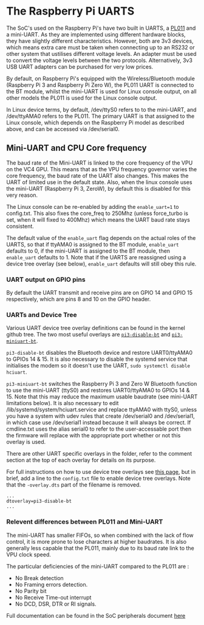 # The Raspberry Pi UARTS

The SoC's used on the Raspberry Pi's have two built in UARTS, a [PL011](http://infocenter.arm.com/help/index.jsp?topic=/com.arm.doc.ddi0183g/index.html) and a mini-UART. As they are implemented using different hardware blocks, they have slightly different characteristics. However, both are 3v3 devices, which means extra care must be taken when connecting up to an RS232 or other system that ustilises different voltage levels. An adapter must be used to convert the voltage levels between the two protocols. Alternatively, 3v3 USB UART adapters can be purchased for very low prices. 
 
By default, on Raspberry Pi's equipped with the Wireless/Bluetooth module (Raspberry Pi 3 and Raspberry Pi Zero W), the PL011 UART is connected to the BT module, whilst the mini-UART is used for Linux console output, on all other models the PL011 is used for the Linux console output. 

In Linux device terms, by default, /dev/ttyS0 refers to to the mini-UART, and /dev/ttyAMA0 refers to the PL011. The primary UART is that assigned to the Linux console, which depends on the Raspberry Pi model as described above, and can be accessed via /dev/serial0.

## Mini-UART and CPU Core frequency

The baud rate of the Mini-UART is linked to the core frequency of the VPU on the VC4 GPU. This means that as the VPU frequency governor varies the core frequency, the baud rate of the UART also changes. This makes the UART of limited use in the default state. Also, when the linux console uses the mini-UART (Raspberry Pi 3, ZeroW), by default this is disabled for this very reason. 

The Linux console can be re-enabled by adding the `enable_uart=1` to config.txt. This also fixes the core_freq to 250Mhz (unless force_turbo is set, when it will fixed to 400Mhz) which means the UART baud rate stays consistent. 

The default value of the `enable_uart` flag depends on the actual roles of the UARTS, so that if ttyAMA0 is assigned to the BT module, `enable_uart` defaults to 0, if the mini-UART is assigned to the BT module, then `enable_uart` defaults to 1. Note that if the UARTS are reassigned using a device tree overlay (see below), `enable_uart` defaults will still obey this rule.


### UART output on GPIO pins

By default the UART transmit and receive pins are on GPIO 14 and GPIO 15 respectively, which are pins 8 and 10 on the GPIO header.


### UARTs and Device Tree

Various UART device tree overlay definitions can be found in the kernel github tree. The two most useful overlays are [`pi3-disable-bt`](https://github.com/raspberrypi/linux/blob/rpi-4.11.y/arch/arm/boot/dts/overlays/pi3-disable-bt-overlay.dts) and [`pi3-miniuart-bt`](https://github.com/raspberrypi/linux/blob/rpi-4.11.y/arch/arm/boot/dts/overlays/pi3-miniuart-bt-overlay.dts).

`pi3-disable-bt` disables the Bluetooth device and restore UART0/ttyAMA0 to GPIOs 14 & 15. It is also necessary to disable the systemd service that initialises the modem so it doesn't use the UART, `sudo systemctl disable hciuart`.

`pi3-miniuart-bt` switches the Raspberry Pi 3 and Zero W Bluetooth function to use the mini-UART (ttyS0) and restores UART0/ttyAMA0 to GPIOs 14 & 15. Note that this may reduce the maximum usable baudrate (see mini-UART limitations below). It is also necessary to edit /lib/systemd/system/hciuart.service and replace ttyAMA0 with ttyS0, unless you have a system with udev rules that create /dev/serial0 and /dev/serial1, in which case use /dev/serial1 instead because it will always be correct. If cmdline.txt uses the alias serial0 to refer to the user-accessable port then the firmware will replace with the appropriate port whether or not this overlay is used.

There are other UART specific overlays in the folder, refer to the comment section at the top of each overlay for details on its purpose.

For full instructions on how to use device tree overlays see [this page](./device-tree.md), but in brief, add a line to the `config.txt` file to enable device tree overlays. Note that the `-overlay.dts` part of the filename is removed.
```
...
dtoverlay=pi3-disable-bt
...
```
### Relevent differences between PL011 and Mini-UART

The mini-UART has smaller FIFOs, so when combined with the lack of flow control, it is more prone to lose characters at higher baudrates. It is also generally less capable that the PL011, mainly due to its baud rate link to the VPU clock speed.

The particular deficiencies of the mini-UART compared to the PL011 are :
- No Break detection
- No Framing errors detection.
- No Parity bit
- No Receive Time-out interrupt
- No DCD, DSR, DTR or RI signals. 

Full documentation can be found in the SoC peripherals document [here](https://www.raspberrypi.org/wp-content/uploads/2012/02/BCM2835-ARM-Peripherals.pdf)

